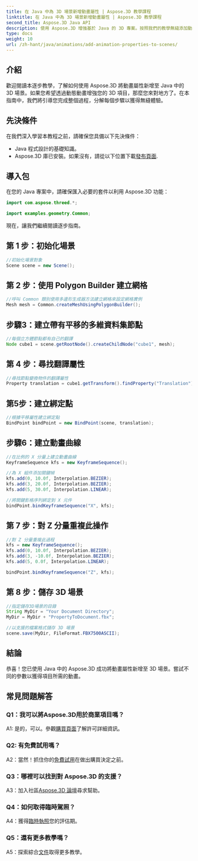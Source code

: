 ```yaml
---
title: 在 Java 中為 3D 場景新增動畫屬性 | Aspose.3D 教學課程
linktitle: 在 Java 中為 3D 場景新增動畫屬性 | Aspose.3D 教學課程
second_title: Aspose.3D Java API
description: 使用 Aspose.3D 增強基於 Java 的 3D 專案。按照我們的教學無縫添加動畫屬性。
type: docs
weight: 10
url: /zh-hant/java/animations/add-animation-properties-to-scenes/
---
```

## 介紹

歡迎閱讀本逐步教學，了解如何使用 Aspose.3D 將動畫屬性新增至 Java 中的 3D 場景。如果您希望透過動態動畫增強您的 3D 項目，那麼您來對地方了。在本指南中，我們將引導您完成整個過程，分解每個步驟以獲得無縫體驗。

## 先決條件

在我們深入學習本教程之前，請確保您具備以下先決條件：

- Java 程式設計的基礎知識。
-  Aspose.3D 庫已安裝。如果沒有，請從以下位置下載[發布頁面](https://releases.aspose.com/3d/java/).

## 導入包

在您的 Java 專案中，請確保匯入必要的套件以利用 Aspose.3D 功能：

```java
import com.aspose.threed.*;

import examples.geometry.Common;
```

現在，讓我們繼續閱讀逐步指南。

## 第 1 步：初始化場景

```java
//初始化場景對象
Scene scene = new Scene();
```

## 第 2 步：使用 Polygon Builder 建立網格

```java
//呼叫 Common 類別使用多邊形生成器方法建立網格來設定網格實例
Mesh mesh = Common.createMeshUsingPolygonBuilder();
```

## 步驟3：建立帶有平移的多維資料集節點

```java
//每個立方體節點都有自己的翻譯
Node cube1 = scene.getRootNode().createChildNode("cube1", mesh);
```

## 第 4 步：尋找翻譯屬性

```java
//尋找節點變換物件的翻譯屬性
Property translation = cube1.getTransform().findProperty("Translation");
```

## 第5步：建立綁定點

```java
//根據平移屬性建立綁定點
BindPoint bindPoint = new BindPoint(scene, translation);
```

## 步驟6：建立動畫曲線

```java
//在比例的 X 分量上建立動畫曲線
KeyframeSequence kfs = new KeyframeSequence();

//為 X 組件添加關鍵幀
kfs.add(0, 10.0f, Interpolation.BEZIER);
kfs.add(3, 20.0f, Interpolation.BEZIER);
kfs.add(5, 30.0f, Interpolation.LINEAR);

//將關鍵影格序列綁定到 X 元件
bindPoint.bindKeyframeSequence("X", kfs);
```

## 第 7 步：對 Z 分量重複此操作

```java
//對 Z 分量重複此過程
kfs = new KeyframeSequence();
kfs.add(0, 10.0f, Interpolation.BEZIER);
kfs.add(3, -10.0f, Interpolation.BEZIER);
kfs.add(5, 0.0f, Interpolation.LINEAR);

bindPoint.bindKeyframeSequence("Z", kfs);
```

## 第 8 步：儲存 3D 場景

```java
//指定儲存3D場景的目錄
String MyDir = "Your Document Directory";
MyDir = MyDir + "PropertyToDocument.fbx";

//以支援的檔案格式儲存 3D 場景
scene.save(MyDir, FileFormat.FBX7500ASCII);
```

## 結論

恭喜！您已使用 Java 中的 Aspose.3D 成功將動畫屬性新增至 3D 場景。嘗試不同的參數以獲得項目所需的動畫。

## 常見問題解答

### Q1：我可以將Aspose.3D用於商業項目嗎？

 A1: 是的，可以。參觀[購買頁面](https://purchase.aspose.com/buy)了解許可詳細資訊。

### Q2: 有免費試用嗎？

 A2：當然！抓住你的[免費試用](https://releases.aspose.com/)在做出購買決定之前。

### Q3：哪裡可以找到對 Aspose.3D 的支援？

 A3：加入社區[Aspose.3D 論壇](https://forum.aspose.com/c/3d/18)尋求幫助。

### Q4：如何取得臨時駕照？

 A4：獲得[臨時執照](https://purchase.aspose.com/temporary-license/)您的評估期。

### Q5：還有更多教學嗎？

 A5：探索綜合[文件](https://reference.aspose.com/3d/java/)取得更多教學。